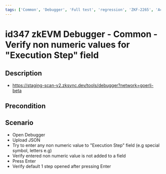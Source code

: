 ```yaml
---
tags: ['Common', 'Debugger', 'Full test', 'regression', 'ZKF-2265', 'Active']
---
```


# id347 zkEVM Debugger - Common - Verify non numeric values for "Execution Step" field

## Description
  - https://staging-scan-v2.zksync.dev/tools/debugger?network=goerli-beta

## Precondition


## Scenario
- Open Debugger
- Upload JSON
- Try to enter any non numeric value to "Execution Step" field (e.g special symbol, letters e.g)
- Verify entered non numeric value is not added to a field
- Press Enter
- Verify default 1 step opened after pressing Enter
